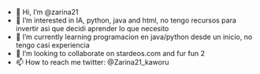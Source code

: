 - 👋 Hi, I’m @zarina21
- 👀 I’m interested in IA, python, java and html, no tengo recursos para invertir asi que decidi aprender lo que necesito
- 🌱 I’m currently learning programacion en java/python desde un inicio, no tengo casi experiencia
- 💞️ I’m looking to collaborate on stardeos.com and fur fun 2
- 📫 How to reach me twitter: @Zarina21_kaworu

<!---
zarina21/zarina21 is a ✨ special ✨ repository because its `README.md` (this file) appears on your GitHub profile.
You can click the Preview link to take a look at your changes.
--->

